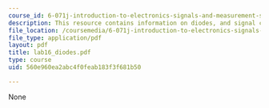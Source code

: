 ```yaml
---
course_id: 6-071j-introduction-to-electronics-signals-and-measurement-spring-2006
description: This resource contains information on diodes, and signal conditioning.
file_location: /coursemedia/6-071j-introduction-to-electronics-signals-and-measurement-spring-2006/560e960ea2abc4f0feab183f3f681b50_lab16_diodes.pdf
file_type: application/pdf
layout: pdf
title: lab16_diodes.pdf
type: course
uid: 560e960ea2abc4f0feab183f3f681b50

---
```

None